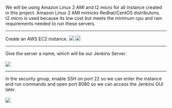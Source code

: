 We will be using Amazon Linux 2 AMI and t2.micro for all instance created in this project. Amazon Linux 2 AMI mimicks Redhat/CentOS distributons. t2.micro is used because its low cost but meets the minimum cpu and ram requirements needed to run these servers.

<hr>

Create an AWS EC2 instance.
<img src="https://github.com/LawrenceDavy13/DevopsProject-2-Java/blob/main/images/Setup%20Jenkins%20server/Create%20AWS%20instance/image1.png">
<img src="https://github.com/LawrenceDavy13/DevopsProject-2-Java/blob/main/images/Setup%20Jenkins%20server/Create%20AWS%20instance/image2.png">

<hr>

Give the server a name, which will be our Jenkins Server.
<br>
<br>
<img src="https://github.com/LawrenceDavy13/DevopsProject-2-Java/blob/main/images/Setup%20Jenkins%20server/Create%20AWS%20instance/image3.png">

<hr>

In the security group, enable SSH on port 22 so we can enter the instance and run commands and open port 8080 so we can access the Jenkins GUI later.
<br>
<br>
<img src="https://github.com/LawrenceDavy13/DevopsProject-2-Java/blob/main/images/Setup%20Jenkins%20server/Create%20AWS%20instance/image4.png">


